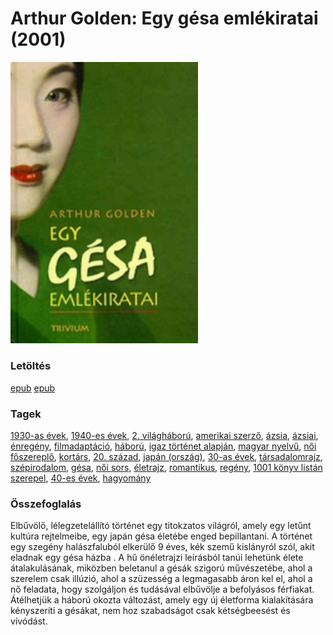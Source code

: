 # <a name="id_280">Arthur Golden: Egy gésa emlékiratai (2001)</a>
<img src="https://github.com/BercziSandor/calibre_lib/raw/main/libs/main/Arthur%20Golden/Egy%20gesa%20emlekiratai%20%28280%29/cover.jpg" alt="cover" width="300"/>

### Letöltés
[epub](https://github.com/BercziSandor/calibre_lib/raw/main/libs/main/Arthur%20Golden/Egy%20gesa%20emlekiratai%20%28280%29/Egy%20gesa%20emlekiratai%20-%20Arthur%20Golden%20%28Case%20Conflict%29.epub) 
 [epub](https://github.com/BercziSandor/calibre_lib/raw/main/libs/main/Arthur%20Golden/Egy%20gesa%20emlekiratai%20%28280%29/Egy%20gesa%20emlekiratai%20-%20Arthur%20Golden.epub)

### Tagek
[1930-as évek](https://github.com/berczisandor/calibre_lib/blob/main/libs/main/_tags/1930-as%20%c3%a9vek.md), [1940-es évek](https://github.com/berczisandor/calibre_lib/blob/main/libs/main/_tags/1940-es%20%c3%a9vek.md), [2. világháború](https://github.com/berczisandor/calibre_lib/blob/main/libs/main/_tags/2.%20vil%c3%a1gh%c3%a1bor%c3%ba.md), [amerikai szerző](https://github.com/berczisandor/calibre_lib/blob/main/libs/main/_tags/amerikai%20szerz%c5%91.md), [ázsia](https://github.com/berczisandor/calibre_lib/blob/main/libs/main/_tags/%c3%a1zsia.md), [ázsiai](https://github.com/berczisandor/calibre_lib/blob/main/libs/main/_tags/%c3%a1zsiai.md), [énregény](https://github.com/berczisandor/calibre_lib/blob/main/libs/main/_tags/%c3%a9nreg%c3%a9ny.md), [filmadaptáció](https://github.com/berczisandor/calibre_lib/blob/main/libs/main/_tags/filmadapt%c3%a1ci%c3%b3.md), [háború](https://github.com/berczisandor/calibre_lib/blob/main/libs/main/_tags/h%c3%a1bor%c3%ba.md), [igaz történet alapján](https://github.com/berczisandor/calibre_lib/blob/main/libs/main/_tags/igaz%20t%c3%b6rt%c3%a9net%20alapj%c3%a1n.md), [magyar nyelvű](https://github.com/berczisandor/calibre_lib/blob/main/libs/main/_tags/magyar%20nyelv%c5%b1.md), [női főszereplő](https://github.com/berczisandor/calibre_lib/blob/main/libs/main/_tags/n%c5%91i%20f%c5%91szerepl%c5%91.md), [kortárs](https://github.com/berczisandor/calibre_lib/blob/main/libs/main/_tags/kort%c3%a1rs.md), [20. század](https://github.com/berczisandor/calibre_lib/blob/main/libs/main/_tags/20.%20sz%c3%a1zad.md), [japán (ország)](https://github.com/berczisandor/calibre_lib/blob/main/libs/main/_tags/jap%c3%a1n%20orsz%c3%a1g.md), [30-as évek](https://github.com/berczisandor/calibre_lib/blob/main/libs/main/_tags/30-as%20%c3%a9vek.md), [társadalomrajz](https://github.com/berczisandor/calibre_lib/blob/main/libs/main/_tags/t%c3%a1rsadalomrajz.md), [szépirodalom](https://github.com/berczisandor/calibre_lib/blob/main/libs/main/_tags/sz%c3%a9pirodalom.md), [gésa](https://github.com/berczisandor/calibre_lib/blob/main/libs/main/_tags/g%c3%a9sa.md), [női sors](https://github.com/berczisandor/calibre_lib/blob/main/libs/main/_tags/n%c5%91i%20sors.md), [életrajz](https://github.com/berczisandor/calibre_lib/blob/main/libs/main/_tags/%c3%a9letrajz.md), [romantikus](https://github.com/berczisandor/calibre_lib/blob/main/libs/main/_tags/romantikus.md), [regény](https://github.com/berczisandor/calibre_lib/blob/main/libs/main/_tags/reg%c3%a9ny.md), [1001 könyv listán szerepel](https://github.com/berczisandor/calibre_lib/blob/main/libs/main/_tags/1001%20k%c3%b6nyv%20list%c3%a1n%20szerepel.md), [40-es évek](https://github.com/berczisandor/calibre_lib/blob/main/libs/main/_tags/40-es%20%c3%a9vek.md), [hagyomány](https://github.com/berczisandor/calibre_lib/blob/main/libs/main/_tags/hagyom%c3%a1ny.md)

### Összefoglalás
<div>
<p>Elbűvölő, lélegzetelállító történet egy titokzatos világról, amely egy letűnt kultúra rejtelmeibe, egy japán gésa életébe enged bepillantani. A történet egy szegény halászfaluból elkerülő 9 éves, kék szemű kislányról szól, akit eladnak egy gésa házba . A hű önéletrajzi leírásból tanúi lehetünk élete átalakulásának, miközben beletanul a gésák szigorú művészetébe, ahol a szerelem csak illúzió, ahol a szüzesség a legmagasabb áron kel el, ahol a nő feladata, hogy szolgáljon és tudásával elbűvölje a befolyásos férfiakat. Átélhetjük a háború okozta változást, amely egy új életforma kialakítására kényszeríti a gésákat, nem hoz szabadságot csak kétségbeesést és vívódást.</p></div>


